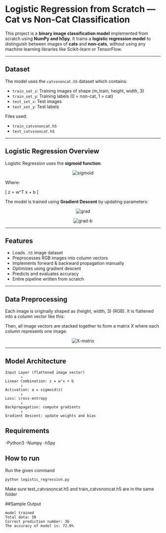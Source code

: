 # Logistic Regression from Scratch — Cat vs Non-Cat Classification

This project is a **binary image classification model** implemented from scratch using **NumPy and h5py**. It trains a **logistic regression model** to distinguish between images of **cats** and **non-cats**, without using any machine learning libraries like Scikit-learn or TensorFlow.

---

## Dataset

The model uses the `catvsnoncat.h5` dataset which contains:
- `train_set_x`: Training images of shape (m_train, height, width, 3)
- `train_set_y`: Training labels (0 = non-cat, 1 = cat)
- `test_set_x`: Test images
- `test_set_y`: Test labels

Files used:
- `train_catvsnoncat.h5`
- `test_catvsnoncat.h5`

---

## Logistic Regression Overview

Logistic Regression uses the **sigmoid function**:

<div align="center">

![sigmoid](https://latex.codecogs.com/svg.image?\Large&space;\sigma(z)&space;=&space;\frac{1}{1&plus;e^{-z}})

</div>

Where:

\[
z = w^T x + b
\]

The model is trained using **Gradient Descent** by updating parameters:

<div align="center">

![grad](https://latex.codecogs.com/svg.image?\Large&space;w:=w-\alpha\cdot\frac{1}{m}\cdot\sum_{i=1}^{m}(a^{(i)}-y^{(i)})x^{(i)})

![grad-b](https://latex.codecogs.com/svg.image?\Large&space;b:=b-\alpha\cdot\frac{1}{m}\cdot\sum_{i=1}^{m}(a^{(i)}-y^{(i)}))

</div>

---

## Features

- Loads `.h5` image dataset
- Preprocesses RGB images into column vectors
- Implements forward & backward propagation manually
- Optimizes using gradient descent
- Predicts and evaluates accuracy
- Entire pipeline written from scratch

---

## Data Preprocessing
Each image is originally shaped as (height, width, 3) (RGB). It is flattened into a column vector like this:
<div align="center">

</div>

Then, all image vectors are stacked together to form a matrix X where each column represents one image:
<div align="center">

![X-matrix](https://latex.codecogs.com/svg.image?&space;x=\begin{bmatrix}|&|&|...\\x_{1}&x_{2}&x_{3}...\\|&|&|...\\\end{bmatrix})
</div>

---

## Model Architecture

```plaintext
Input Layer (flattened image vector)
       ↓
Linear Combination: z = wᵀx + b
       ↓
Activation: a = sigmoid(z)
       ↓
Loss: cross-entropy
       ↓
Backpropagation: compute gradients
       ↓
Gradient Descent: update weights and bias
```

## Requirements
-Python3
-Numpy
-h5py

## How to run
Run the given command
```Bash
python logistic_regression.py
```
Make sure test_catvsnoncat.h5 and train_catvsnoncat.h5 are in the same folder

##Sample Output
```plaintext
model trained
Total data: 50
Correct prediction number: 36
The accuracy of model is: 72.0%
```





